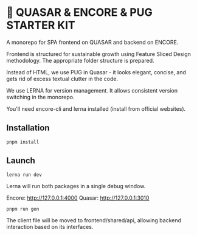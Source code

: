 # 🚀 QUASAR & ENCORE & PUG STARTER KIT
A monorepo for SPA frontend on QUASAR and backend on ENCORE.

Frontend is structured for sustainable growth using Feature Sliced Design methodology. The appropriate folder structure is prepared.

Instead of HTML, we use PUG in Quasar - it looks elegant, concise, and gets rid of excess textual clutter in the code.

We use LERNA for version management. It allows consistent version switching in the monorepo.

You'll need encore-cli and lerna installed (install from official websites).

## Installation
```
pnpm install
```
## Launch
```
lerna run dev
```

Lerna will run both packages in a single debug window.

Encore: http://127.0.0.1:4000
Quasar: http://127.0.0.1:3010

```Build Encore Client
pnpm run gen
```

The client file will be moved to frontend/shared/api, allowing backend interaction based on its interfaces.

